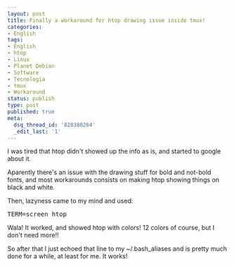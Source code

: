 ```yaml
---
layout: post
title: Finally a workaround for htop drawing issue inside tmux!
categories:
- English
tags:
- English
- htop
- Linux
- Planet Debian
- Software
- Tecnología
- tmux
- Workaround
status: publish
type: post
published: true
meta:
  dsq_thread_id: '828380264'
  _edit_last: '1'
---
```

I was tired that htop didn't showed up the info as is, and started to google about it.

Aparently there's an issue with the drawing stuff for bold and not-bold fonts, and most workarounds consists on making htop showing things on black and white.

Then, lazyness came to my mind and used:
<pre>TERM=screen htop</pre>

Wala! It worked, and showed htop with colors! 12 colors of course, but I don't need more!!

So after that I just echoed that line to my ~/.bash_aliases and is pretty much done for a while, at least for me. It works!
